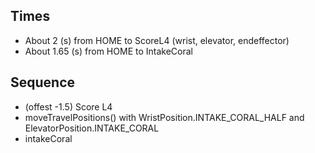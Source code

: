 ## Times
- About 2 (s) from HOME to ScoreL4 (wrist, elevator, endeffector)
- About 1.65 (s) from HOME to IntakeCoral

## Sequence
- (offest -1.5) Score L4
- moveTravelPositions() with WristPosition.INTAKE_CORAL_HALF and ElevatorPosition.INTAKE_CORAL
- intakeCoral